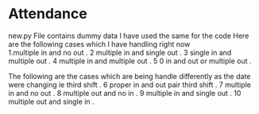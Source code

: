 # Attendance

new.py File contains dummy data I have used the same for the code
Here are the following cases which I have handling right now </br>
1.multiple in and no out .
2 multiple in and single out .
3 single in and multiple out .
4 multiple in and multiple out .
5 0 in and out or multiple out .

The following are the cases which are being handle differently as the date were changing ie third shift .
6 proper in and out pair third shift .
7 multiple in and no out .
8 multiple out and no in .
9 multiple in and single out . 
10 multiple out and single in .

